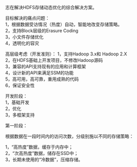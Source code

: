 志在解决HDFS存储动态优化的综合解决方案。

目标解决的痛点问题：  
1，根据数据受访情况（热度）自动，智能地改变存储策略。  
2，支持Block层级的Erasure Coding  
3，小文件存储优化  
4，透明化的容灾  

高层级考虑（开发准则）：
1，支持Hadoop 3.x和 Hadoop 2.X    
2，在HDFS基础上开发项目，不修改Hadoop源码  
3，兼容的API支持现有的应用和计算框架  
4，设计新的API来满足SSM的功能  
5，高可用，高可靠，重用成熟的代码  
6，保证安全性  

开发阶段：  
1，基础开发  
2，优化  
3，多框架支持  

第一阶段：

根据数据在一段时间内的访问次数，分级别施以不同的存储策略：  

1，“高热度”数据，缓存于内存中；  
2，“次高热度”数据，储存在SSD中；  
3，长期未使用的“冷数据”，压缩存储。  





